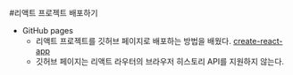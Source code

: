 #리액트 프로젝트 배포하기

- GitHub pages
  - 리액트 프로젝트를 깃허브 페이지로 배포하는 방법을 배웠다. [create-react-app](https://create-react-app.dev/docs/deployment#github-pages)
  - 깃허브 페이지는 리액트 라우터의 브라우저 히스토리 API를 지원하지 않는다.
